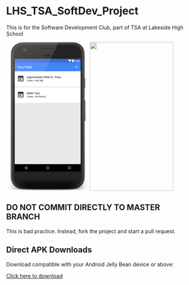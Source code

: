<h1>LHS_TSA_SoftDev_Project</h1>
<p>This is for the Software Development Club, part of TSA at Lakeside High School</p>

<img src="https://github.com/Vinny420/LHS_TSA_SoftDev_Project/blob/master/app/src/main/res/homeimg.png" align="left" height="400px" width="225px">
<img src="https://github.com/Vinny420/LHS_TSA_SoftDev_Project/blob/master/app/src/main/res/compatimg.bmp" height="400px" width="225px">

<h2>DO NOT COMMIT DIRECTLY TO MASTER BRANCH</h2>
<p>This is bad practice. Instead, fork the project and start a pull request.</p>


<h2>Direct APK Downloads</h2>
<p>Download compatible with your Android Jelly Bean device or above:</p> 
<a href="https://drive.google.com/drive/folders/0B5c_so7kecKieU8xNXN1MHNRVTg?usp=sharing">Click here to download</a> 
